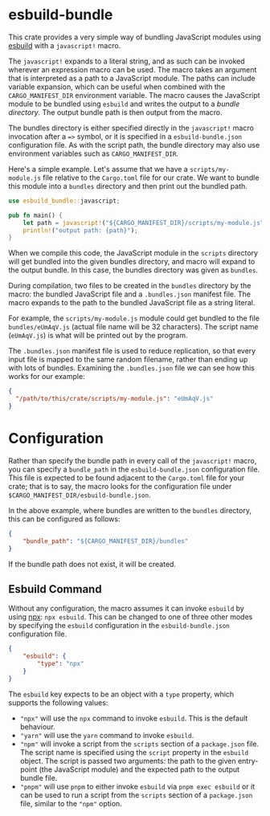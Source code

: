 # esbuild-bundle

This crate provides a very simple way of bundling JavaScript modules using [esbuild] with a
`javascript!` macro.

The `javascript!` expands to a literal string, and as such can be invoked wherever an expression
macro can be used. The macro takes an argument that is interpreted as a path to a JavaScript module.
The paths can include variable expansion, which can be useful when combined with the
`CARGO_MANIFEST_DIR` environment variable. The macro causes the JavaScript module to be bundled
using `esbuild` and writes the output to a _bundle directory_. The output bundle path is then output
from the macro.

The bundles directory is either specified directly in the `javascript!` macro invocation after a
`=>` symbol, or it is specified in a `esbuild-bundle.json` configuration file. As with the script
path, the bundle directory may also use environment variables such as `CARGO_MANIFEST_DIR`.

Here's a simple example. Let's assume that we have a `scripts/my-module.js` file relative to the
`Cargo.toml` file for our crate. We want to bundle this module into a `bundles` directory and then
print out the bundled path.

```rust
use esbuild_bundle::javascript;

pub fn main() {
    let path = javascript!("${CARGO_MANIFEST_DIR}/scripts/my-module.js" => "bundles");
    println!("output path: {path}");
}
```

When we compile this code, the JavaScript module in the `scripts` directory will get bundled into
the given bundles directory, and macro will expand to the output bundle. In this case, the bundles
directory was given as `bundles`.

During compilation, two files to be created in the `bundles` directory by the macro: the bundled
JavaScript file and a `.bundles.json` manifest file. The macro expands to the path to the bundled
JavaScript file as a string literal.

For example, the `scripts/my-module.js` module could get bundled to the file `bundles/eUmAqV.js`
(actual file name will be 32 characters). The script name (`eUmAqV.js`) is what will be printed out
by the program.

The `.bundles.json` manifest file is used to reduce replication, so that every input file is mapped
to the same random filename, rather than ending up with lots of bundles. Examining the
`.bundles.json` file we can see how this works for our example:

```json
{
  "/path/to/this/crate/scripts/my-module.js": "eUmAqV.js"
}
```

# Configuration

Rather than specify the bundle path in every call of the `javascript!` macro, you can specify a
`bundle_path` in the `esbuild-bundle.json` configuration file. This file is expected to be found
adjacent to the `Cargo.toml` file for your crate; that is to say, the macro looks for the
configuration file under `$CARGO_MANIFEST_DIR/esbuild-bundle.json`.

In the above example, where bundles are written to the `bundles` directory, this can be configured
as follows:

```json
{
    "bundle_path": "${CARGO_MANIFEST_DIR}/bundles"
}
```

If the bundle path does not exist, it will be created.

## Esbuild Command

Without any configuration, the macro assumes it can invoke `esbuild` by using [npx]: `npx esbuild`.
This can be changed to one of three other modes by specifying the `esbuild` configuration in the
`esbuild-bundle.json` configuration file.

```json
{
    "esbuild": {
        "type": "npx"
    }
}
```

The `esbuild` key expects to be an object with a `type` property, which supports the following
values:

- `"npx"` will use the `npx` command to invoke `esbuild`. This is the default behaviour.
- `"yarn"` will use the `yarn` command to invoke `esbuild`.
- `"npm"` will invoke a script from the `scripts` section of a `package.json` file. The script name
  is specified using the `script` property in the `esbuild` object. The script is passed two
  arguments: the path to the given entry-point (the JavaScript module) and the expected path to the
  output bundle file.
- `"pnpm"` will use `pnpm` to either invoke `esbuild` via `pnpm exec esbuild` or it can be used to
  run a script from the `scripts` section of a `package.json` file, similar to the `"npm"` option.

[esbuild]: https://esbuild.github.io/
[npx]: https://docs.npmjs.com/cli/v7/commands/npx
